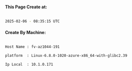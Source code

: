
   
#### This Page Create at:

```bash

2025-02-06 - 08:35:15 UTC

```

#### Create By Machine:

```bash

Host Name : fv-az1044-191

platform  : Linux-6.8.0-1020-azure-x86_64-with-glibc2.39

Ip Local  : 10.1.0.171

```

